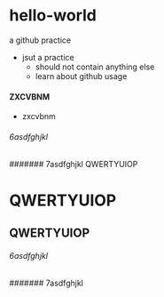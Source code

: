 # hello-world
a github practice
* jsut a practice
  * should not contain anything else
  * learn about github usage
#### ZXCVBNM
* zxcvbnm
###### 6asdfghjkl
####### 7asdfghjkl
QWERTYUIOP
# QWERTYUIOP
## QWERTYUIOP

###### 6asdfghjkl
####### 7asdfghjkl
